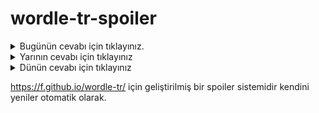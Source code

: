 # wordle-tr-spoiler

<details>
  <summary>Bugünün cevabı için tıklayınız.</summary>
  <br>
    <b> haşin </b>
</details>

<details>
  <summary>Yarının cevabı için tıklayınız</summary>
  <br>
   <b> yakıt </b>
</details>

<details>
  <summary>Dünün cevabı için tıklayınız </summary>
  <br>
  <b> zabıt </b>
</details>

https://f.github.io/wordle-tr/ için geliştirilmiş bir spoiler sistemidir kendini yeniler otomatik olarak.

